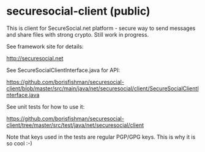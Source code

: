 securesocial-client (public)
===================

This is client for SecureSocial.net platform - secure way to send messages and share files with strong crypto.
Still work in progress.

See framework site for details:

http://securesocial.net

See SecureSocialClientInterface.java for API:

https://github.com/borisfishman/securesocial-client/blob/master/src/main/java/net/securesocial/client/SecureSocialClientInterface.java

See unit tests for how to use it:

https://github.com/borisfishman/securesocial-client/tree/master/src/test/java/net/securesocial/client

Note that keys used in the tests are regular PGP/GPG keys. This is why it is so cool :-)


